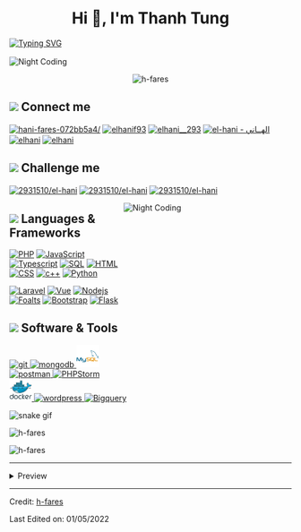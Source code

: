 <h1 align="center">Hi 👋, I'm Thanh Tung</h1>

[![Typing SVG](https://readme-typing-svg.herokuapp.com?size=18&center=true&vCenter=true&width=420&lines=A+software+engineer+with+true+passion)](https://git.io/typing-svg)

<img alt="Night Coding" src="https://media.giphy.com/media/f3iwJFOVOwuy7K6FFw/giphy.gif" width=100% height="300px" align="center"/>

<p align="center"> <img src="https://komarev.com/ghpvc/?username=h-fares&label=Profile%20views&color=0e75b6&style=flat" alt="h-fares" /> </p>



## <img src="https://media.giphy.com/media/iY8CRBdQXODJSCERIr/giphy.gif" width="30px"> Connect me
<p align="left">
 <a href="https://linkedin.com/in/hani-fares-072bb5a4/" target="blank"><img align="center" src="https://raw.githubusercontent.com/rahuldkjain/github-profile-readme-generator/master/src/images/icons/Social/linked-in-alt.svg" alt="hani-fares-072bb5a4/" height="30" width="40" /></a>
<a href="https://twitter.com/elhanif93" target="blank"><img align="center" src="https://raw.githubusercontent.com/rahuldkjain/github-profile-readme-generator/master/src/images/icons/Social/twitter.svg" alt="elhanif93" height="30" width="40" /></a>
 <a href="https://www.instagram.com/elhani__293/" target="blank"><img align="center" src="https://raw.githubusercontent.com/rahuldkjain/github-profile-readme-generator/master/src/images/icons/Social/instagram.svg" alt="elhani__293" height="30" width="40" /></a>
<a href="https://www.youtube.com/channel/UC6ICpvEY4RIjmn2fsDY-vgA" target="blank"><img align="center" src="https://raw.githubusercontent.com/rahuldkjain/github-profile-readme-generator/master/src/images/icons/Social/youtube.svg" alt="el-hani - الهــاني" height="30" width="40" /></a>
 <a href="https://www.tiktok.com/@hanifares93" target="blank"><img align="center" src="https://www.freepnglogos.com/uploads/tik-tok-logo-png/tik-tok-how-use-tiktok-create-cool-videos-with-iphone-14.png" alt="elhani" height="40" width="50" /></a>
  <a href="https://www.tiktok.com/@hanifares93" target="blank"><img align="center" src="https://www.freepnglogos.com/uploads/email-png/email-western-libraries-12.png" alt="elhani" height="40" width="50" /></a>
</p>


## <img src="https://media.giphy.com/media/4tsJBJmfu6TB1O8l5x/giphy.gif" width="30px"> Challenge me
<a href="https://stackoverflow.com/users/2931510/el-hani" target="blank"><img align="center" src="https://raw.githubusercontent.com/rahuldkjain/github-profile-readme-generator/master/src/images/icons/Social/stack-overflow.svg" alt="2931510/el-hani" height="30" width="40" /></a>
<a href="https://leetcode.com/el-hani/" target="blank"><img align="center" src="https://res.cloudinary.com/crunchbase-production/image/upload/c_lpad,h_256,w_256,f_auto,q_auto:eco,dpr_1/83facdeba5b924cb3b1a" alt="2931510/el-hani" height="40" width="40" /></a>
<a href="https://cssbattle.dev/player/elhani" target="blank"><img align="center" src="https://cssbattle.dev/targets/100.png" alt="2931510/el-hani" height="40" width="40" /></a>

<img alt="Night Coding" src="https://media.giphy.com/media/juua9i2c2fA0AIp2iq/giphy.gif" width="300px" height="300px" align="right"/>

## <img src="https://media.giphy.com/media/HwBlFQZFcAoUcPHZdX/giphy.gif" width="45px"> Languages & Frameworks

<a href="https://www.php.net/"><img alt="PHP" src="https://img.shields.io/badge/PHP-14354C.svg?logo=php&logoColor=white&color=mediumpurple"></a>
<a href="https://developer.mozilla.org/en-US/docs/Web/JavaScript"><img alt="JavaScript" src="https://img.shields.io/badge/JavaScript-F7DF1E.svg?logo=javascript&logoColor=black"></a>
<a href="https://www.typescriptlang.org/"><img alt="Typescript" src="https://img.shields.io/badge/TypeScript-14354C.svg?logo=typescript&logoColor=white&color=blue"></a>
<a href="https://www.mysql.com/"><img alt="SQL" src="https://custom-icon-badges.herokuapp.com/badge/SQL-025E8C.svg?logo=database&logoColor=white"></a>
<a href="https://developer.mozilla.org/en-US/docs/Learn/Getting_started_with_the_web/HTML_basics"><img alt="HTML" src="https://img.shields.io/badge/HTML-14354C.svg?logo=html5&logoColor=black&color=orange"></a>
<a href="https://developer.mozilla.org/en-US/docs/Web/CSS"><img alt="CSS" src="https://img.shields.io/badge/CSS-14354C.svg?logo=css3&logoColor=white&color=blue"></a>
<a href="https://www.cplusplus.com/"><img alt="c++" src="https://img.shields.io/badge/C/C++-14354C.svg?logo=c&logoColor=white&color=blue"></a>
<a href="https://www.cplusplus.com/"><img alt="Python" src="https://img.shields.io/badge/Python-14354C.svg?logo=python&logoColor=blue&color=yellow"></a>


<a href="https://laravel.com/"><img alt="Laravel" src="https://img.shields.io/badge/Laravel-14354C.svg?logo=laravel&logoColor=black&color=orangered"></a>
<a href="https://vuejs.org/"><img alt="Vue" src="https://img.shields.io/badge/Vue-14354C.svg?logo=vue.js&logoColor=black&color=purbleblue"></a>
<a href="https://nodejs.org/en/"><img alt="Nodejs" src="https://img.shields.io/badge/Nodejs-14354C.svg?logo=node.js&logoColor=black&color=darkgreen"></a>
<a href="https://foalts.org/"><img alt="Foalts" src="https://img.shields.io/badge/Foalts-14354C.svg?logo=typescript&logoColor=white&color=skyblue"></a>
<a href="https://getbootstrap.com/"><img alt="Bootstrap" src="https://img.shields.io/badge/Bootstrap-14354C.svg?logo=bootstrap&logoColor=white&color=mediumpurple"></a>
<a href="https://flask.palletsprojects.com/en/2.1.x/"><img alt="Flask" src="https://img.shields.io/badge/Flask-14354C.svg?logo=flask&logoColor=black&color=white"></a>


## <img src="https://media.giphy.com/media/iDaCeaKrHhUI1I8e2b/giphy.gif" width="45px"> Software & Tools
   <a href="https://git-scm.com/" target="_blank" rel="noreferrer"> <img src="https://media.giphy.com/media/kH1DBkPNyZPOk0BxrM/giphy.gif" alt="git" width="40" height="40"/> </a> 
  <a href="https://www.mongodb.com/" target="_blank" rel="noreferrer"> <img src="https://media.giphy.com/media/tAjb5pyCEBhEb8jWxC/giphy.gif" alt="mongodb" width="40" height="40"/> </a> 
  <a href="https://www.mysql.com/" target="_blank" rel="noreferrer"> <img src="https://raw.githubusercontent.com/devicons/devicon/master/icons/mysql/mysql-original-wordmark.svg" alt="mysql" width="40" height="40"/> </a> 
  <a href="https://postman.com" target="_blank" rel="noreferrer"> <img src="https://www.vectorlogo.zone/logos/getpostman/getpostman-icon.svg" alt="postman" width="40" height="40"/> </a> 
  <a href="https://www.jetbrains.com/phpstorm/promo/?source=google&medium=cpc&campaign=14335686426&term=phpstorm&gclid=Cj0KCQjw37iTBhCWARIsACBt1IzM6r3okEHJXACXMEyWAskFc4hQdqaMKmD32DzV0L-Ygcs5L6UK224aAp4uEALw_wcB" target="_blank" rel="noreferrer"> <img src="https://media.giphy.com/media/TuGVzbywNqfOpw1VWi/giphy.gif" alt="PHPStorm" width="40" height="40"/> </a> 
 <a href="https://www.docker.com/" target="_blank" rel="noreferrer"> <img src="https://raw.githubusercontent.com/devicons/devicon/master/icons/docker/docker-original-wordmark.svg" alt="docker" width="40" height="40"/> </a> <a href="https://wordpress.com/" target="_blank" rel="noreferrer"> <img src="https://media.giphy.com/media/kyicnsZl8wJ6CBiZHo/giphy.gif" alt="wordpress" width="40" height="40"/> </a>
  <a href="https://cloud.google.com/bigquery/?utm_source=google&utm_medium=cpc&utm_campaign=emea-gb-all-en-dr-bkws-all-solutions-trial-e-gcp-1011340&utm_content=text-ad-none-any-DEV_c-CRE_574804267126-ADGP_Hybrid%20%7C%20BKWS%20-%20EXA%20%7C%20Txt%20~%20Data%20Analytics%20~%20BigQuery%23v6-KWID_43700053285127694-kwd-63326440124-userloc_9042681&utm_term=KW_google%20bigquery-NET_g-PLAC_&gclid=Cj0KCQjw37iTBhCWARIsACBt1IzYEafpOyum4OUAuqsuQmPSbHxAv7oSo47s94eqorZtbbXwXZAKkhgaApbbEALw_wcB&gclsrc=aw.ds" target="_blank" rel="noreferrer"> <img src="https://miro.medium.com/max/500/1*5xYx2KgLQaTN8l3yFidiiA.png" alt="Bigquery" width="40" height="40"/> </a>


![snake gif](https://github.com/tanyarajhans/Actions/blob/output/github-contribution-grid-snake.svg)


<p><img src="https://github-readme-stats.vercel.app/api/top-langs?username=h-fares&show_icons=true&theme=dark&locale=en&layout=compact" alt="h-fares" align=center/></p>


<p><img src="https://github-readme-stats.vercel.app/api?username=h-fares&show_icons=true&theme=dark&locale=en" alt="h-fares" align=center/></p>

-------
<details>
<summary>Preview  </summary>

[name](filename 'h-fares.md')

</details>

 ------
Credit: [h-fares](https://github.com/h-fares)

Last Edited on: 01/05/2022
